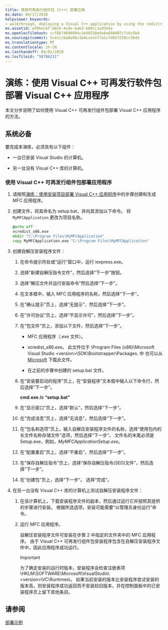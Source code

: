 ```yaml
---
title: 使用可再发行组件包 (C++) 部署应用
ms.date: 09/17/2018
helpviewer_keywords:
- walkthrough, deploying a Visual C++ application by using the redistributable package
ms.assetid: e59becbf-b8c6-4c8e-bab3-b69cc1ed3e5e
ms.openlocfilehash: ccf6b74096894c2e48258e6e0a60b807c7c6c5b4
ms.sourcegitcommit: 5cecccba0a96c1b4ccea1f7a1cfd91f259cc5bde
ms.translationtype: MT
ms.contentlocale: zh-CN
ms.lasthandoff: 04/01/2019
ms.locfileid: "58786231"
---
```

# <a name="walkthrough-deploying-a-visual-c-application-by-using-the-visual-c-redistributable-package"></a>演练：使用 Visual C++ 可再发行软件包部署 Visual C++ 应用程序

本文分步说明了如何使用 Visual C++ 可再发行组件包部署 Visual C++ 应用程序的方法。

## <a name="prerequisites"></a>系统必备

要完成本演练，必须具有以下组件：

- 一台已安装 Visual Studio 的计算机。

- 另一台没有 Visual C++ 库的计算机。

### <a name="to-use-the-visual-c-redistributable-package-to-deploy-an-application"></a>使用 Visual C++ 可再发行组件包部署应用程序

1.  请按照[演练：使用安装项目部署 Visual C++ 应用程序](walkthrough-deploying-a-visual-cpp-application-by-using-a-setup-project.md)中的步骤创建和生成 MFC 应用程序。

1. 创建文件，将其命名为 setup.bat，并向其添加以下命令。 将 `MyMFCApplication` 更改为项目名称。

    ```cmd
    @echo off
    vcredist_x86.exe
    mkdir "C:\Program Files\MyMFCApplication"
    copy MyMFCApplication.exe "C:\Program Files\MyMFCApplication"
    ```

1. 创建自解压安装程序文件：

   1. 在命令提示符处或“运行”窗口中，运行 iexpress.exe。

   1. 选择“新建自解压指令文件”，然后选择“下一步”按钮。

   1. 选择“解压文件并运行安装命令”然后选择“下一步”。

   1. 在文本框中，输入 MFC 应用程序的名称，然后选择“下一步”。

   1. 在“确认提示”页上，选择“无提示”，然后选择“下一步”。

   1. 在“许可协议”页上，选择“不显示许可”，然后选择“下一步”。

   1. 在“包文件”页上，添加以下文件，然后选择“下一步”。

      - MFC 应用程序（.exe 文件）。

      - vcredist_x86.exe。 此文件位于 \Program Files (x86)\Microsoft Visual Studio \<version>\SDK\Bootstrapper\Packages\. 中 也可以从 [Microsoft](https://www.microsoft.com/download/confirmation.aspx?id=5555) 下载此文件。

      - 在之前的步骤中创建的 setup.bat 文件。

   1. 在“安装要启动的程序”页上，在“安装程序”文本框中输入以下命令行，然后选择“下一步”。

      **cmd.exe /c “setup.bat”**

   1. 在“显示窗口”页上，选择“默认”，然后选择“下一步”。

   1. 在“完成消息”页上，选择“无消息”，然后选择“下一步”。

   1. 在“包名和选项”页上，输入自解压安装程序文件的名称，选择“使用包内的长文件名称存储文件”选项，然后选择“下一步”。 文件名的末尾必须是 Setup.exe，例如，*MyMFCApplicationSetup.exe*。

   1. 在“配置重启”页上，选择“不重启”，然后选择“下一步”。

   1. 在“保存自解压指令”页上，选择“保存自解压指令(SED)文件”，然后选择“下一步”。

   1. 在“创建包”页上，选择“下一步”。 选择“完成”。

1. 在另一台没有 Visual C++ 库的计算机上测试自解压安装程序文件：

   1. 在该计算机上，下载安装程序文件的副本，然后通过运行它并按照其提供的步骤进行安装。 根据所选选项，安装可能需要“以管理员身份运行”命令。

   1. 运行 MFC 应用程序。

      自解压安装程序文件可安装在步骤 2 中指定的文件夹中的 MFC 应用程序。 由于 Visual C++ 可再发行组件包安装程序包含在自解压安装程序文件中，因此应用程序成功运行。

      > [!IMPORTANT]
      > 为了确定安装的运行时版本，安装程序会检查注册表项 \HKLM\SOFTWARE\Microsoft\VisualStudio\\\<version>\VC\Runtimes\\<platform>。 如果当前安装的版本比安装程序尝试安装的版本高，则安装程序成功返回而不安装较旧版本，并在控制面板中的已安装程序页上留下其他条目。

## <a name="see-also"></a>请参阅

[部署示例](deployment-examples.md)<br/>
